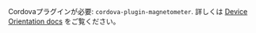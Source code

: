 
Cordovaプラグインが必要: `cordova-plugin-magnetometer`. 詳しくは [Device Orientation docs](https://github.com/sdesalas/cordova-plugin-magnetometer) をご覧ください。

